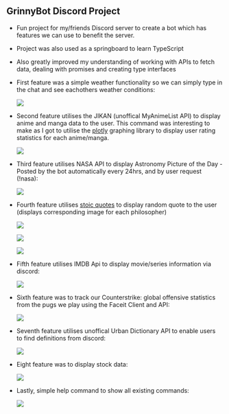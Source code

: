 ## GrinnyBot Discord Project

- Fun project for my/friends Discord server to create a bot which has features we can use to benefit the server.

- Project was also used as a springboard to learn TypeScript
- Also greatly improved my understanding of working with APIs to fetch data, dealing with promises and creating type interfaces

- First feature was a simple weather functionality so we can simply type in the chat and see eachothers weather conditions:

  <p float="left">
    <img src="https://i.gyazo.com/374cd8b0c2aafc2af622b55c57f7cd9e.png">
  </p>

- Second feature utilises the JIKAN (unoffical MyAnimeList API) to display anime and manga data to the user. This command was interesting to make as I got to utilise the [plotly](https://plot.ly/nodejs/getting-started/#getting-started-with-plotly-for-nodejs) graphing library to display user rating statistics for each anime/manga.

    <p float="left">
      <img src="https://i.gyazo.com/48e716cbf03fc579c636dd332e2d87d1.png">
    </p>

* Third feature utilises NASA API to display Astronomy Picture of the Day - Posted by the bot automatically every 24hrs, and by user request (!nasa):

    <p float="left">
      <img src="https://i.gyazo.com/ad7791439c1efee50a408c5fdcab1d49.png">
    </p>

* Fourth feature utilises [stoic quotes](https://github.com/benhoneywill/stoic-quotes) to display random quote to the user (displays corresponding image for each philosopher)
  <p float="left">
      <img src="https://i.gyazo.com/d79e8e0e46c3b09fed3df848fd1c3510.png">
    </p>
     <p float="left">
      <img src="https://i.gyazo.com/d6a2fdb1afdec3f08e15fe1b01749a00.png">
    </p>
     <p float="left">
      <img src="https://i.gyazo.com/ffe2337ed33551371f4e5a372c0b76ad.png">
    </p>

* Fifth feature utilises IMDB Api to display movie/series information via discord:

    <p float="left">
      <img src="https://i.gyazo.com/a794ed2d4eb8eb6811581a04949e5671.png">
    </p>

- Sixth feature was to track our Counterstrike: global offensive statistics from the pugs we play using the Faceit Client and API:

  <p float="left">
    <img src="https://i.gyazo.com/931be7bfe1f98f0587de70e33eb7e853.png">
  </p>

* Seventh feature utilises unoffical Urban Dictionary API to enable users to find definitions from discord:

    <p float="left">
      <img src="https://i.gyazo.com/f91482c668107ece75cf754794c4ba3c.png">
    </p>

* Eight feature was to display stock data:

  <p float="left">
    <img src="https://i.gyazo.com/162746deaa096d8eabb6cfece2dbd15b.png">
  </p>

- Lastly, simple help command to show all existing commands:
  <p float="left">
    <img src="https://i.gyazo.com/47bddc74f5c1fb4cee5c875a6d64b8a7.png">
  </p>
